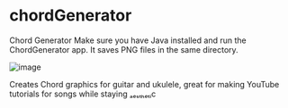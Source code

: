 # chordGenerator
Chord Generator
Make sure you have Java installed and run the ChordGenerator app. It saves PNG files in the same directory. 

![image](https://user-images.githubusercontent.com/37674127/211654624-34a7b3be-2111-4c78-80d4-65eb47b31e52.png)

Creates Chord graphics for guitar and ukulele, great for making YouTube tutorials for songs while staying ₐₑₛₜₕₑₜᵢc
